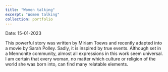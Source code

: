 ```yaml
---
title: "Women talking"
excerpt: "Women talking"
collection: portfolio
---
```


Date: 15-01-2023

This powerful story was written by Miriam Toews and recently adapted into a movie by Sarah Polley. Sadly, it is inspired by true events. 
Although set in a Mennonite community, almost all expressions in this work seem universal. 
I am certain that every woman, no matter which culture or religion of the world she was born into, can find many relatable elements.

